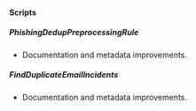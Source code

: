 
#### Scripts

##### PhishingDedupPreprocessingRule

- Documentation and metadata improvements.
##### FindDuplicateEmailIncidents

- Documentation and metadata improvements.
